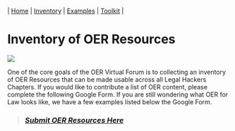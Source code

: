 | [Home](https://legalhackers.github.io/OER-VirtualForum/) | [Inventory](https://legalhackers.github.io/OER-VirtualForum/Inventory.html) | [Examples](https://legalhackers.github.io/OER-VirtualForum/Examples.html) | [Toolkit](https://legalhackers.github.io/OER-VirtualForum/Toolkit.html) |

# Inventory of OER Resources

![](https://i.imgur.com/TUrgZnj.png)

One of the core goals of the OER Virtual Forum is to collecting an inventory of OER Resources that can be made usable across all Legal Hackers Chapters. If you would like to contribute a list of OER content, please complete the following Google Form. If you are still wondering what OER for Law looks like, we have a few examples listed below the Google Form.

> ### *[Submit OER Resources Here](https://docs.google.com/forms/d/e/1FAIpQLSeMri_7wNHhdYgMXvjktkrHm3Vmd7nCoz2qNIje0xqsMFN1CA/viewform?embedded=true)*
